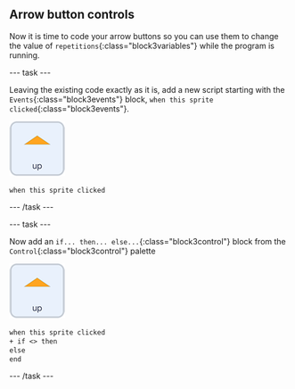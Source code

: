 ## Arrow button controls

Now it is time to code your arrow buttons so you can use them to change the value of `repetitions`{:class="block3variables"} while the program is running.

--- task ---

Leaving the existing code exactly as it is, add a new script starting with the `Events`{:class="block3events"} block, `when this sprite clicked`{:class="block3events"}.

![Up arrow sprite icon](images/up_arrow_sprite.png)

```blocks3
when this sprite clicked
```

--- /task ---

--- task ---

Now add an `if... then... else...`{:class="block3control"} block from the `Control`{:class="block3control"} palette

![Up arrow sprite icon](images/up_arrow_sprite.png)

```blocks3
when this sprite clicked
+ if <> then
else
end
```

--- /task ---